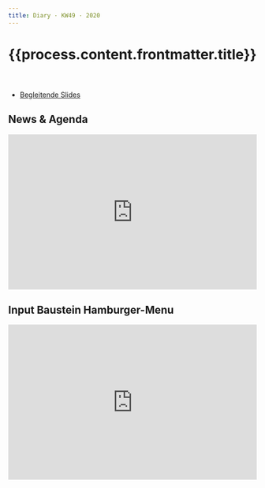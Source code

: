 ```yaml
---
title: Diary · KW49 · 2020
---
```


<header>

# {{process.content.frontmatter.title}}


</header>



* [Begleitende Slides](https://signalwerk.github.io/IAD.LAB.SLD/data/2020/KW49-2019/)


## News & Agenda


<div style="position: relative; padding-bottom: 62.5%; height: 0;"><iframe src="https://www.loom.com/embed/7dad9e5b9f4b4188bf2a45a3786be9de" frameborder="0" webkitallowfullscreen mozallowfullscreen allowfullscreen style="position: absolute; top: 0; left: 0; width: 100%; height: 100%;"></iframe></div>



## Input Baustein Hamburger-Menu


<div style="position: relative; padding-bottom: 62.5%; height: 0;"><iframe src="https://www.loom.com/embed/7a830e78ff474f9ba9a5fc5840e15b92" frameborder="0" webkitallowfullscreen mozallowfullscreen allowfullscreen style="position: absolute; top: 0; left: 0; width: 100%; height: 100%;"></iframe></div>
